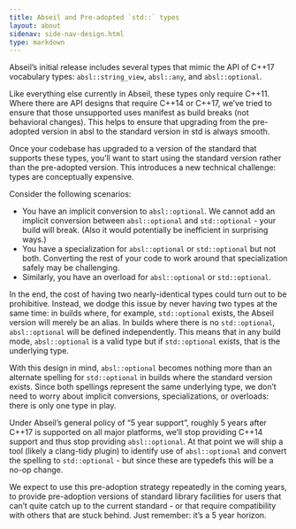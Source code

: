 ```yaml
---
title: Abseil and Pre-adopted `std::` types
layout: about
sidenav: side-nav-design.html
type: markdown
---
```


Abseil’s initial release includes several types that mimic the API of C++17 
vocabulary types: `absl::string_view`, `absl::any`, and `absl::optional`.

Like everything else currently in Abseil, these types only require C++11.
Where there are API designs that require C++14 or C++17, we’ve tried to ensure 
that those unsupported uses manifest as build breaks (not behavioral changes). 
This helps to ensure that upgrading from the pre-adopted version in absl to the 
standard version in std is always smooth. 

Once your codebase has upgraded to a version of the standard that supports 
these types, you’ll want to start using the standard version rather than the 
pre-adopted version.  This introduces a new technical challenge: types are 
conceptually expensive.

Consider the following scenarios:

* You have an implicit conversion to `absl::optional`. We cannot add an
  implicit conversion between `absl::optional` and `std::optional` - your build
  will break. (Also it would potentially be inefficient in surprising ways.)
* You have a specialization for `absl::optional` or `std::optional` but not
  both. Converting the rest of your code to work around that specialization 
  safely may be challenging.
* Similarly, you have an overload for `absl::optional` or `std::optional`.

In the end, the cost of having two nearly-identical types could turn out to be 
prohibitive. Instead, we dodge this issue by never having two types at the
same time: in builds where, for example, `std::optional` exists, the Abseil 
version will merely be an alias. In builds where there is no `std::optional`, 
`absl::optional` will be defined independently.  This means that in any build 
mode, `absl::optional` is a valid type but if `std::optional` exists, that is 
the underlying type.

With this design in mind, `absl::optional` becomes nothing more than an 
alternate spelling for `std::optional` in builds where the standard version 
exists. Since both spellings represent the same underlying type, we don’t need 
to worry about implicit conversions, specializations, or overloads: there is 
only one type in play.

Under Abseil’s general policy of “5 year support”, roughly 5 years after C++17 
is supported on all major platforms, we’ll stop providing C++14 support and 
thus stop providing `absl::optional`. At that point we will ship a tool (likely 
a clang-tidy plugin) to identify use of `absl::optional` and convert the 
spelling to `std::optional` - but since these are typedefs this will be a no-op 
change.

We expect to use this pre-adoption strategy repeatedly in the coming years, to 
provide pre-adoption versions of standard library facilities for users that 
can’t quite catch up to the current standard - or that require compatibility 
with others that are stuck behind.  Just remember: it’s a 5 year horizon.

